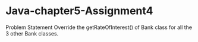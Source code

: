 # Java-chapter5-Assignment4
Problem Statement
Override the getRateOfInterest() of Bank class for all the 3 other Bank classes.
